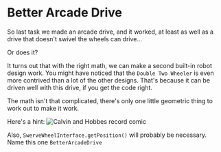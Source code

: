 Better Arcade Drive
===================

So last task we made an arcade drive, and it worked, at least as well as a drive that doesn't swivel the wheels can drive...

Or does it?

It turns out that with the right math, we can make a second built-in robot design work. You might have noticed that the `Double Two Wheeler`
is even more contrived than a lot of the other designs. That's because it can be driven well with this drive, if you get the code right.

The math isn't that complicated, there's only one little geometric thing to work out to make it work.

Here's a hint:
![Calvin and Hobbes record comic](https://assets.amuniversal.com/d73efdd0dece013171ac005056a9545d)

Also, `SwerveWheelInterface.getPosition()` will probably be necessary.  
Name this one `BetterArcadeDrive`
